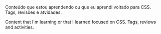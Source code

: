 Conteúdo que estou aprendendo ou que eu aprendi voltado para CSS. Tags, revisões e atvidades.

Content that I'm learning or that I learned focused on CSS. Tags, reviews and activities.
